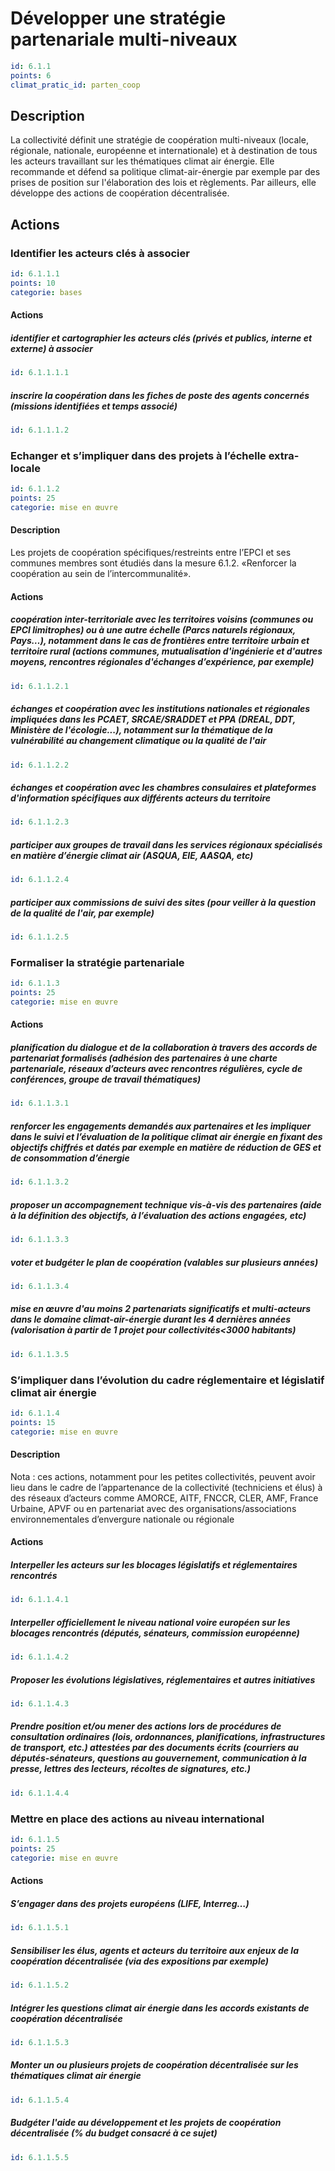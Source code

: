 # Développer une stratégie partenariale multi-niveaux
```yaml
id: 6.1.1
points: 6
climat_pratic_id: parten_coop
```
## Description
La collectivité définit une stratégie de coopération multi-niveaux (locale, régionale, nationale, européenne et internationale) et à destination de tous les acteurs travaillant sur les thématiques climat air énergie. Elle recommande et défend sa politique climat-air-énergie par exemple par des prises de position sur l'élaboration des lois et règlements. Par ailleurs, elle développe des actions de coopération décentralisée.


## Actions
### Identifier les acteurs clés à associer
```yaml
id: 6.1.1.1
points: 10
categorie: bases
```
#### Actions
##### identifier et cartographier les acteurs clés (privés et publics, interne et externe) à associer
```yaml
id: 6.1.1.1.1
```

##### inscrire la coopération dans les fiches de poste des agents concernés (missions identifiées et temps associé)
```yaml
id: 6.1.1.1.2
```


### Echanger et s’impliquer dans des projets à l’échelle extra-locale
```yaml
id: 6.1.1.2
points: 25
categorie: mise en œuvre
```
#### Description
Les projets de coopération spécifiques/restreints entre l’EPCI et ses communes membres sont étudiés dans la mesure 6.1.2. «Renforcer la coopération au sein de l’intercommunalité».

#### Actions
##### coopération inter-territoriale avec les territoires voisins (communes ou EPCI limitrophes) ou à une autre échelle (Parcs naturels régionaux, Pays…), notamment dans le cas de frontières entre territoire urbain et territoire rural (actions communes, mutualisation d'ingénierie et d'autres moyens, rencontres régionales d'échanges d’expérience, par exemple)
```yaml
id: 6.1.1.2.1
```

##### échanges et coopération avec les institutions nationales et régionales impliquées dans les PCAET, SRCAE/SRADDET et PPA (DREAL, DDT, Ministère de l'écologie...), notamment sur la thématique de la vulnérabilité au changement climatique ou la qualité de l'air
```yaml
id: 6.1.1.2.2
```

##### échanges et coopération avec les chambres consulaires et plateformes d'information spécifiques aux différents acteurs du territoire
```yaml
id: 6.1.1.2.3
```

##### participer aux groupes de travail dans les services régionaux spécialisés en matière d’énergie climat air (ASQUA, EIE, AASQA, etc)
```yaml
id: 6.1.1.2.4
```

##### participer aux commissions de suivi des sites (pour veiller à la question de la qualité de l'air, par exemple)
```yaml
id: 6.1.1.2.5
```


### Formaliser la stratégie partenariale
```yaml
id: 6.1.1.3
points: 25
categorie: mise en œuvre
```
#### Actions
##### planification du dialogue et de la collaboration à travers des accords de partenariat formalisés (adhésion des partenaires à une charte partenariale, réseaux d’acteurs avec rencontres régulières, cycle de conférences, groupe de travail thématiques)
```yaml
id: 6.1.1.3.1
```

##### renforcer les engagements demandés aux partenaires et les impliquer dans le suivi et l’évaluation de la politique climat air énergie en fixant des objectifs chiffrés et datés par exemple en matière de réduction de GES et de consommation d’énergie
```yaml
id: 6.1.1.3.2
```

##### proposer un accompagnement technique vis-à-vis des partenaires (aide à la définition des objectifs, à l’évaluation des actions engagées, etc)
```yaml
id: 6.1.1.3.3
```

##### voter et budgéter le plan de coopération (valables sur plusieurs années)
```yaml
id: 6.1.1.3.4
```

##### mise en œuvre d'au moins 2 partenariats significatifs et multi-acteurs dans le domaine climat-air-énergie durant les 4 dernières années (valorisation à partir de 1 projet pour collectivités<3000 habitants)
```yaml
id: 6.1.1.3.5
```


### S’impliquer dans l’évolution du cadre réglementaire et législatif climat air énergie
```yaml
id: 6.1.1.4
points: 15
categorie: mise en œuvre
```
#### Description
Nota : ces actions, notamment pour les petites collectivités, peuvent avoir lieu dans le cadre de l’appartenance de la collectivité (techniciens et élus) à des réseaux d’acteurs comme AMORCE, AITF, FNCCR, CLER, AMF, France Urbaine, APVF ou en partenariat avec des organisations/associations environnementales d’envergure nationale ou régionale

#### Actions
##### Interpeller les acteurs sur les blocages législatifs et réglementaires rencontrés
```yaml
id: 6.1.1.4.1
```

##### Interpeller officiellement le niveau national voire européen sur les blocages rencontrés (députés, sénateurs, commission européenne)
```yaml
id: 6.1.1.4.2
```

##### Proposer les évolutions législatives, réglementaires et autres initiatives
```yaml
id: 6.1.1.4.3
```

##### Prendre position et/ou mener des actions lors de procédures de consultation ordinaires (lois, ordonnances, planifications, infrastructures de transport, etc.) attestées par des documents écrits (courriers au députés-sénateurs, questions au gouvernement, communication à la presse, lettres des lecteurs, récoltes de signatures, etc.)
```yaml
id: 6.1.1.4.4
```


### Mettre en place des actions au niveau international
```yaml
id: 6.1.1.5
points: 25
categorie: mise en œuvre
```
#### Actions
##### S’engager dans des projets européens (LIFE, Interreg…)
```yaml
id: 6.1.1.5.1
```

##### Sensibiliser les élus, agents et acteurs du territoire aux enjeux de la coopération décentralisée (via des expositions par exemple)
```yaml
id: 6.1.1.5.2
```

##### Intégrer les questions climat air énergie dans les accords existants de coopération décentralisée
```yaml
id: 6.1.1.5.3
```

##### Monter un ou plusieurs projets de coopération décentralisée sur les thématiques climat air énergie
```yaml
id: 6.1.1.5.4
```

##### Budgéter l'aide au développement et les projets de coopération décentralisée (% du budget consacré à ce sujet)
```yaml
id: 6.1.1.5.5
```


